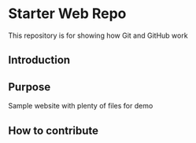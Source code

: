 # Starter Web Repo

This repository is for showing how Git and GitHub work

## Introduction


## Purpose

Sample website with plenty of files for demo

## How to contribute

